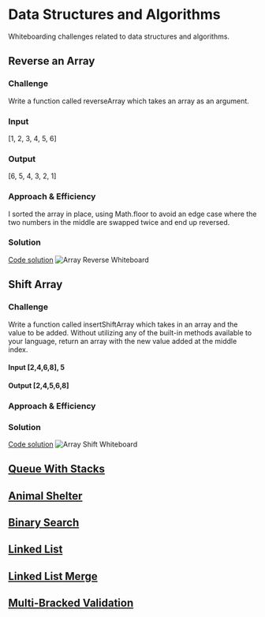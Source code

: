 # Data Structures and Algorithms
Whiteboarding challenges related to data structures and algorithms.

## Reverse an Array

### Challenge
Write a function called reverseArray which takes an array as an argument.

### Input
[1, 2, 3, 4, 5, 6]
### Output
[6, 5, 4, 3, 2, 1]

### Approach & Efficiency
I sorted the array in place, using Math.floor to avoid an edge case where the two numbers in the middle are swapped twice and end up reversed.

### Solution
[Code solution](challenges/arrayReverse/)
![Array Reverse Whiteboard](https://user-images.githubusercontent.com/563233/70119153-87b77a80-161e-11ea-8a37-5acc2ba91303.jpeg "Array Reverse Whiteboard")

## Shift Array
### Challenge
Write a function called insertShiftArray which takes in an array and the value to be added. Without utilizing any of the built-in methods available to your language, return an array with the new value added at the middle index.
#### Input	[2,4,6,8], 5
#### Output  [2,4,5,6,8]

### Approach & Efficiency

### Solution
[Code solution](challenges/arrayShift)
![Array Shift Whiteboard](https://user-images.githubusercontent.com/563233/70119313-dbc25f00-161e-11ea-8978-cfcb824495b8.JPG)

## [Queue With Stacks](challenges/queueWithStacks)

## [Animal Shelter](challenges/fifoAnimalShelter)

## [Binary Search](challenges/arrayBinarySearch)

## [Linked List](challenges/linkedList)

## [Linked List Merge](challenges/llMerge)

## [Multi-Bracked Validation](challenges/multiBracketValidation)
